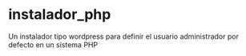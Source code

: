 # instalador_php
Un instalador tipo wordpress para definir el usuario administrador por defecto en un sistema PHP
